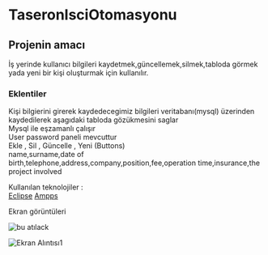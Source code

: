 # TaseronIsciOtomasyonu

## Projenin amacı

İş yerinde kullanıcı bilgileri kaydetmek,güncellemek,silmek,tabloda görmek yada yeni bir kişi oluşturmak için kullanılır. <br/>

### Eklentiler
Kişi bilgierini girerek kaydedecegimiz bilgileri veritabanı(mysql) üzerinden kaydedilerek aşagıdaki tabloda gözükmesini saglar<br/>
Mysql ile eşzamanlı çalışır<br/>
User password paneli mevcuttur<br/>
Ekle , Sil , Güncelle , Yeni (Buttons)<br/>
name,surname,date of birth,telephone,address,company,position,fee,operation time,insurance,the project involved <br/>



Kullanılan teknolojiler : <br/>
[Eclipse](https://www.eclipse.org/)
[Ampps](https://ampps.com/)






Ekran görüntüleri

![bu atılack](https://user-images.githubusercontent.com/94048854/197331584-73cb3fcc-e5ab-4e9a-9e68-da5e2fb68d92.jpg) <br/>

![Ekran Alıntısı1](https://user-images.githubusercontent.com/94048854/197331607-e128380f-418f-4af8-8aa5-21d2b580f869.PNG)


